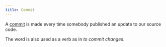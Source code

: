 ```yaml
---
title: Commit
---
```


A [commit](https://github.com/git-guides/git-commit) is made every time somebody published an update to our source code.

The word is also used as a verb as in _to commit changes_.
